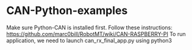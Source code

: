 # CAN-Python-examples
Make sure Python-CAN is installed first. Follow these instructions: https://github.com/marc0bill/RobotMT/wiki/CAN-RASPBERRY-PI
To run application, we need to launch can_rx_final_app.py using python3
